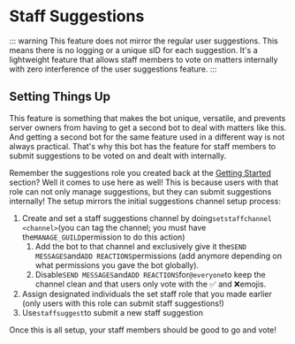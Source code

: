 # Staff Suggestions

::: warning
This feature does not mirror the regular user suggestions. This means there is no logging or a unique sID for each suggestion. It's a lightweight feature that allows staff members to vote on matters internally with zero interference of the user suggestions feature.
:::

## Setting Things Up

This feature is something that makes the bot unique, versatile, and prevents server owners from having to get a second bot to deal with matters like this. And getting a second bot for the same feature used in a different way is not always practical. That's why this bot has the feature for staff members to submit suggestions to be voted on and dealt with internally.

Remember the suggestions role you created back at the [Getting Started](/guide/getting-started.md) section? Well it comes to use here as well! This is because users with that role can not only manage suggestions, but they can submit suggestions internally! The setup mirrors the initial suggestions channel setup process:

1. Create and set a staff suggestions channel by doing`setstaffchannel <channel>`\(you can tag the channel; you must have the`MANAGE_GUILD`permission to do this action\)
   1. Add the bot to that channel and exclusively give it the`SEND MESSAGES`and`ADD REACTIONS`permissions \(add anymore depending on what permissions you gave the bot globally\).
   2. Disable`SEND MESSAGES`and`ADD REACTIONS`for`@everyone`to keep the channel clean and that users only vote with the ✅ and ❌emojis.
2. Assign designated individuals the set staff role that you made earlier \(only users with this role can submit staff suggestions!\)
3. Use`staffsuggest`to submit a new staff suggestion

Once this is all setup, your staff members should be good to go and vote!